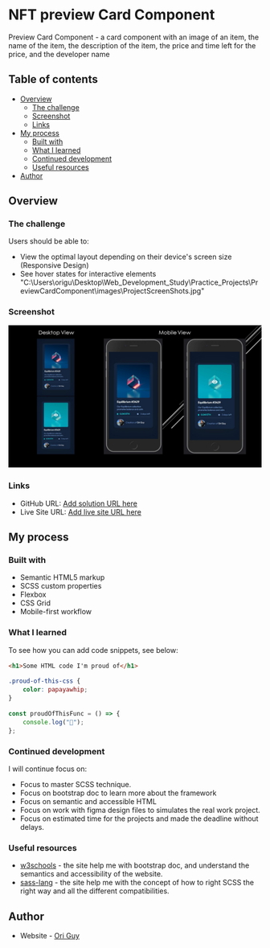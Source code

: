 # NFT preview Card Component

Preview Card Component - a card component with an image of an item, the name of the item, the description of the item, the price and time left for the price, and the developer name

## Table of contents

- [Overview](#overview)
  - [The challenge](#the-challenge)
  - [Screenshot](#screenshot)
  - [Links](#links)
- [My process](#my-process)
  - [Built with](#built-with)
  - [What I learned](#what-i-learned)
  - [Continued development](#continued-development)
  - [Useful resources](#useful-resources)
- [Author](#author)

## Overview

### The challenge

Users should be able to:

- View the optimal layout depending on their device's screen size (Responsive Design)
- See hover states for interactive elements
"C:\Users\origu\Desktop\Web_Development_Study\Practice_Projects\PreviewCardComponent\images\ProjectScreenShots.jpg"

### Screenshot

![add screen shot](images/ProjectScreenShots.jpg)

### Links

- GitHub URL: [Add solution URL here](https://your-solution-url.com)
- Live Site URL: [Add live site URL here](https://your-live-site-url.com)

## My process

### Built with

- Semantic HTML5 markup
- SCSS custom properties
- Flexbox
- CSS Grid
- Mobile-first workflow

### What I learned

To see how you can add code snippets, see below:

```html
<h1>Some HTML code I'm proud of</h1>
```

```css
.proud-of-this-css {
	color: papayawhip;
}
```

```js
const proudOfThisFunc = () => {
	console.log("🎉");
};
```

### Continued development

I will continue focus on:

- Focus to master SCSS technique.
- Focus on bootstrap doc to learn more about the framework
- Focus on semantic and accessible HTML
- Focus on work with figma design files to simulates the real work project.
- Focus on estimated time for the projects and made the deadline without delays.

### Useful resources

- [w3schools](https://www.w3schools.com/) - the site help me with bootstrap doc, and understand the semantics and accessibility of the website.
- [sass-lang](https://sass-lang.com/) - the site help me with the concept of how to right SCSS the right way and all the different compatibilities.

## Author

- Website - [Ori Guy](https://www.your-site.com)
